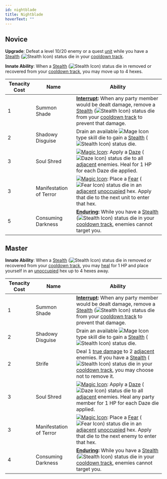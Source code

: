 ```yaml
---
id: nightblade
title: Nightblade
hoverText: ""
---
```


## Novice

**Upgrade**: Defeat a level 10/20 enemy or a quest [unit](/docs/all/glossary/unit) while you have a [Stealth](/docs/all/status-effects/stealth) (<img src="/icons/stealth.svg" alt="Stealth Icon" class="icon-svg" />) status die in your [cooldown track](/docs/all/glossary/cooldown-track).

**Innate Ability**: When a [Stealth](/docs/all/status-effects/stealth) (<img src="/icons/stealth.svg" alt="Stealth Icon" class="icon-svg" />) status die in removed or recovered from your [cooldown track](/docs/all/glossary/cooldown-track), you may move up to 4 hexes.

| Tenacity Cost | Name                    | Ability                                                                                                                                                                                                                                                                                                                                                                     |
| ------------- | ----------------------- | --------------------------------------------------------------------------------------------------------------------------------------------------------------------------------------------------------------------------------------------------------------------------------------------------------------------------------------------------------------------------- |
| 1             | Summon Shade            | **[Interrupt](/docs/all/glossary/interrupt):** When any party member would be dealt damage, remove a [Stealth](/docs/all/status-effects/stealth) (<img src="/icons/stealth.svg" alt="Stealth Icon" class="icon-svg" />) status die from your [cooldown track](/docs/all/glossary/cooldown-track) to prevent that damage.                                                    |
| 2             | Shadowy Disguise        | Drain an available <img src="/icons/mage.svg" alt="Mage Icon" class="icon-svg" /> type skill die to gain a [Stealth](/docs/all/status-effects/stealth) (<img src="/icons/stealth.svg" alt="Stealth Icon" class="icon-svg" />) status die.                                                                                                                                   |
| 3             | Soul Shred              | [<img src="/icons/magic.svg" alt="Magic Icon" class="icon-svg" />](/docs/all/battle-forms/magic): Apply a [Daze](/docs/all/status-effects/daze) (<img src="/icons/daze.svg" alt="Daze Icon" class="icon-svg" />) status die to all [adjacent](/docs/all/glossary/adjacent) enemies. Heal for 1 HP for each Daze die applied.                                                |
| 3             | Manifestation of Terror | [<img src="/icons/magic.svg" alt="Magic Icon" class="icon-svg" />](/docs/all/battle-forms/magic): Place a [Fear](/docs/all/status-effects/fear) (<img src="/icons/fear.svg" alt="Fear Icon" class="icon-svg" />) status die in an [adjacent](/docs/all/glossary/adjacent) [unoccupied](/docs/all/glossary/occupied) hex. Apply that die to the next unit to enter that hex. |
| 5             | Consuming Darkness      | **[Enduring](/docs/all/glossary/enduring):** While you have a [Stealth](/docs/all/status-effects/stealth) (<img src="/icons/stealth.svg" alt="Stealth Icon" class="icon-svg" />) status die in your [cooldown track](/docs/all/glossary/cooldown-track), enemies cannot target you.                                                                                         |

## Master

**Innate Ability**: When a [Stealth](/docs/all/status-effects/stealth) (<img src="/icons/stealth.svg" alt="Stealth Icon" class="icon-svg" />) status die in removed or recovered from your [cooldown track](/docs/all/glossary/cooldown-track), you may [heal](/docs/all/glossary/healing) for 1 HP and place
yourself in an [unoccupied](/docs/all/glossary/occupied) hex up to 4 hexes away.

| Tenacity Cost | Name                    | Ability                                                                                                                                                                                                                                                                                                                                                                      |
| ------------- | ----------------------- | ---------------------------------------------------------------------------------------------------------------------------------------------------------------------------------------------------------------------------------------------------------------------------------------------------------------------------------------------------------------------------- |
| 1             | Summon Shade            | **[Interrupt](/docs/all/glossary/interrupt):** When any party member would be dealt damage, remove a [Stealth](/docs/all/status-effects/stealth) (<img src="/icons/stealth.svg" alt="Stealth Icon" class="icon-svg" />) status die from your [cooldown track](/docs/all/glossary/cooldown-track) to prevent that damage.                                                     |
| 2             | Shadowy Disguise        | Drain an available <img src="/icons/mage.svg" alt="Mage Icon" class="icon-svg" /> type skill die to gain a [Stealth](/docs/all/status-effects/stealth) (<img src="/icons/stealth.svg" alt="Stealth Icon" class="icon-svg" />) status die.                                                                                                                                    |
| 2             | Strife                  | Deal 1 [true damage](/docs/all/glossary/true-damage) to 2 [adjacent](/docs/all/glossary/adjacent) enemies. If you have a [Stealth](/docs/all/status-effects/stealth) (<img src="/icons/stealth.svg" alt="Stealth Icon" class="icon-svg" />) status die in your [cooldown track](/docs/all/glossary/cooldown-track), you may choose not to remove it.                         |
| 3             | Soul Shred              | [<img src="/icons/magic.svg" alt="Magic Icon" class="icon-svg" />](/docs/all/battle-forms/magic): Apply a [Daze](/docs/all/status-effects/daze) (<img src="/icons/daze.svg" alt="Daze Icon" class="icon-svg" />) status die to all [adjacent](/docs/all/glossary/adjacent) enemies. Heal any party member for 1 HP for each Daze die applied.                                |
| 3             | Manifestation of Terror | [<img src="/icons/magic.svg" alt="Magic Icon" class="icon-svg" />](/docs/all/battle-forms/magic): Place a [Fear](/docs/all/status-effects/fear) (<img src="/icons/fear.svg" alt="Fear Icon" class="icon-svg" />) status die in an [adjacent](/docs/all/glossary/adjacent) [unoccupied](/docs/all/glossary/occupied) hex. Apply that die to the next enemy to enter that hex. |
| 4             | Consuming Darkness      | **[Enduring](/docs/all/glossary/enduring):** While you have a [Stealth](/docs/all/status-effects/stealth) (<img src="/icons/stealth.svg" alt="Stealth Icon" class="icon-svg" />) status die in your [cooldown track](/docs/all/glossary/cooldown-track), enemies cannot target you.                                                                                          |
